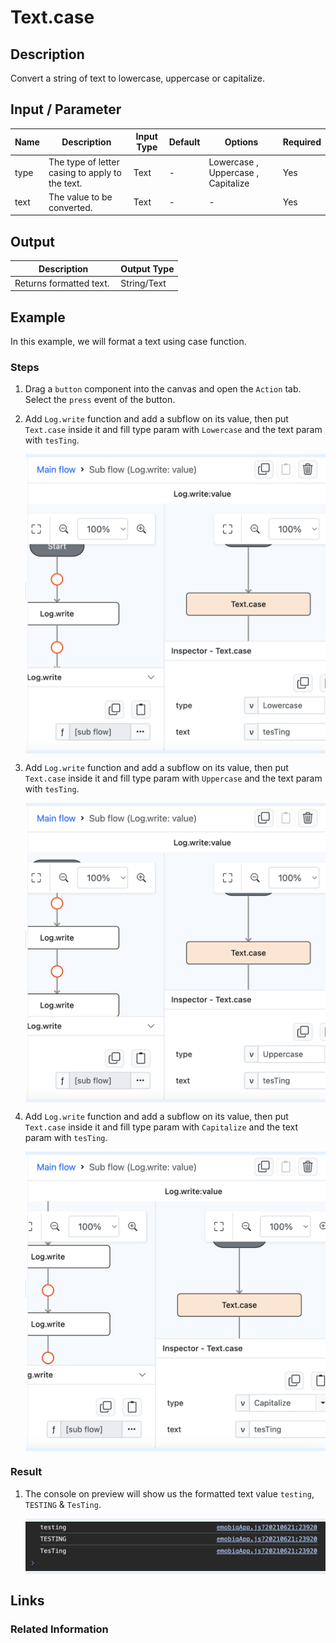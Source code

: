 # Text.case

## Description

Convert a string of text to lowercase, uppercase or capitalize.

## Input / Parameter

| Name | Description | Input Type | Default | Options | Required |
| ------ | ------ | ------ | ------ | ------ | ------ |
| type | The type of letter casing to apply to the text. | Text | - | Lowercase , Uppercase , Capitalize | Yes |
| text | The value to be converted. | Text | - | - | Yes |

## Output

| Description | Output Type |
| ------ | ------ |
| Returns formatted text.  | String/Text |

## Example

In this example, we will format a text using case function.

### Steps

1. Drag a `button` component into the canvas and open the `Action` tab. Select the `press` event of the button.
2. Add `Log.write` function and add a subflow on its value, then put `Text.case` inside it and fill type param with `Lowercase` and the text param with `tesTing`.

    <div style="display:flex; align-items:center; justify-content:center; background-color: #E7F1FF;">
        <img src="./case-step-1.png"
        style="width: 100%; padding: 5px;"/>
    </div>
3. Add `Log.write` function and add a subflow on its value, then put `Text.case` inside it and fill type param with `Uppercase` and the text param with `tesTing`.

    <div style="display:flex; align-items:center; justify-content:center; background-color: #E7F1FF;">
        <img src="./case-step-2.png"
        style="width: 100%; padding: 5px;"/>
    </div>
4. Add `Log.write` function and add a subflow on its value, then put `Text.case` inside it and fill type param with `Capitalize` and the text param with `tesTing`.

    <div style="display:flex; align-items:center; justify-content:center; background-color: #E7F1FF;">
        <img src="./case-step-3.png"
        style="width: 100%; padding: 5px;"/>
    </div>

### Result

1. The console on preview will show us the formatted text value `testing`, `TESTING` & `TesTing`.

    <div style="display:flex; align-items:center; justify-content:center; background-color: #E7F1FF;">
        <img src="./case-result-1.png"
        style="width: 100%; padding: 5px;"/>
    </div>

## Links

### Related Information
